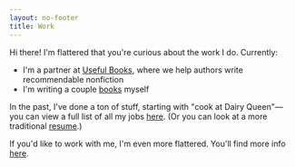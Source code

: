 ```yaml
---
layout: no-footer
title: Work
---
```


Hi there! I'm flattered that you're curious about the work I do. Currently:

- I'm a partner at [Useful Books](https://www.usefulbooks.com/), where we help authors write recommendable nonfiction
- I'm writing a couple [books](/books) myself

In the past, I've done a ton of stuff, starting with "cook at Dairy Queen"—you can view a full list of all my jobs [here](/all-jobs). (Or you can look at a more traditional [resume](/resume.pdf).)

If you'd like to work with me, I'm even more flattered. You'll find more info [here](/work-with-me).

